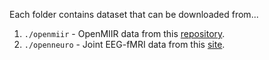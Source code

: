 Each folder contains dataset that can be downloaded from...

1. `./openmiir` - OpenMIIR data from this [repository](https://github.com/sstober/openmiir).
2. `./openneuro` - Joint EEG-fMRI data from this [site](https://openneuro.org/datasets/ds002725/versions/1.0.0).
